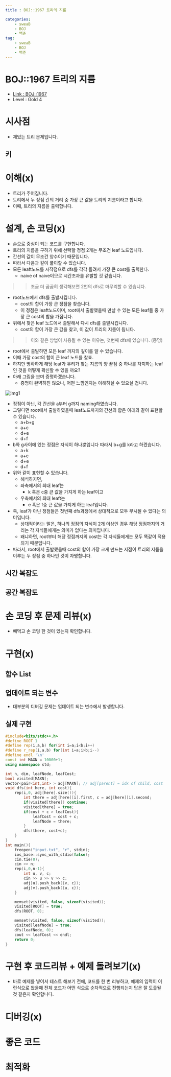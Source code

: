 ```yaml
---
title : BOJ::1967 트리의 지름

categories:
    - sweaB
    - BOJ
    - 백준
tag:
    - sweaB
    - BOJ
    - 백준
---
```

# BOJ::1967 트리의 지름
- [Link : BOJ::1967](https://www.acmicpc.net/problem/1967)
- Level : Gold 4

# 시사점
- 재밌는 트리 문제입니다.

## 키

# 이해(x)
- 트리가 주어집니다.
- 트리에서 두 정점 간의 거리 중 가장 큰 값을 트리의 지름이라고 합니다.
- 이때, 트리의 지름을 출력합니다.

# 설계, 손 코딩(x)
- 손으로 중심이 되는 코드를 구현합니다.
- 트리의 지름을 구하기 위해 선택할 정점 2개는 무조건 leaf 노드입니다.
- 간선의 값이 무조건 양수이기 때문입니다.
- 따라서 다음과 같이 풀이할 수 있습니다.
- 모든 leaft노드를 시작점으로 dfs를 각각 돌려서 가장 큰 cost를 출력한다.
  - naive of naive이므로 시간초과를 유발할 것 같습니다.


>> 조금 더 곰곰히 생각해보면 2번의 dfs로 마무리할 수 있습니다.
- root노드에서 dfs를 출발시킵니다.
  - cost의 합이 가장 큰 정점을 찾습니다.
  - 이 정점은 leaft노드이며, root에서 출발했을때 만날 수 있는 모든 leaf들 중 가장 큰 cost의 합을
    가집니다.
- 위에서 찾은 leaf 노드에서 출발해서 다시 dfs를 출발시킵니다.
  - cost의 합이 가장 큰 값을 찾고, 이 값이 트리의 지름이 됩니다.


>> 이와 같은 방법이 사용될 수 있는 이유는, 첫번째 dfs에 있습니다. (증명)
  - root에서 출발하면 모든 leaf 까지의 깊이를 알 수 있습니다.
  - 이때 가장 cost의 합이 큰 leaf 노드를 찾죠.
  - 하지만 명확하게 해당 leaf가 우리가 찾는 지름의 양 끝점 중 하나를 차지하는 leaf인 것을 어떻게
    확신할 수 있을 까요?
  - 아래 그림을 보며 증명하겠습니다.
    - 증명이 완벽하진 않으나, 어떤 느낌인지는 이해하실 수 있으실 겁니다.

![img1](/img/2020-03-08-BOJ-1967-1.png)
- 정점이 아닌, 각 간선을 a부터 g까지 naming하였습니다.
- 그렇다면 root에서 출발하였을때 leaf노드까지의 간선의 합은 아래와 같이 표현할 수 있습니다.
  - a+b+g
  - a+c
  - d+e
  - d+f
- b와 g사이에 있는 정점은 자식이 하나뿐입니다 따라서 b+g를 k라고 하겠습니다.
  - a+k
  - a+c
  - d+e
  - d+f
- 위와 같이 표현할 수 있습니다.
  - 해석하자면,
  - 좌측에서의 최대 leaf는
    - k 혹은 c중 큰 값을 가지게 하는 leaf이고
  - 우측에서의 최대 leaft는
    - e 혹은 f중 큰 값을 가지게 하는 leaf입니다.
- 즉, leaf가 아닌 정점들은 첫번째 dfs과정에서 상대적으로 모두 무시될 수 있다는 의미입니다.
  - 상대적이라는 말은, 하나의 정점의 자식이 2개 이상인 경우 해당 정점까지의 거리는 각 자식들에게는
    의미가 없다는 의미입니다.
  - 왜냐하면, root부터 해당 정점까지의 cost는 각 자식들에게는 모두 똑같이 적용되기 때문입니다.
- 따라서, root에서 출발했을때 cost의 합이 가장 크게 만드는 지점이 트리의 지름을 이루는 두 정점 중
  하나인 것이 자명합니다.

## 시간 복잡도

## 공간 복잡도

# 손 코딩 후 문제 리뷰(x)
- 빼먹고 손 코딩 한 것이 있는지 확인합니다.

# 구현(x)

## 함수 List 

## 업데이트 되는 변수
- 대부분의 디버깅 문제는 업데이트 되는 변수에서 발생합니다.

## 실제 구현 

```cpp
#include<bits/stdc++.h>
#define ROOT 1
#define rep(i,a,b) for(int i=a;i<b;i++)
#define r_rep(i,a,b) for(int i=a;i>b;i--)
#define endl '\n'
const int MAXN = 10000+1;
using namespace std;

int n, dim, leafNode, leafCost;
bool visited[MAXN];
vector<pair<int,int> > adj[MAXN]; // adj[parent] = idx of child, cost
void dfs(int here, int cost){
    rep(i,0, adj[here].size()){
        int there = adj[here][i].first, c = adj[here][i].second;
        if(visited[there]) continue;
        visited[there] = true;
        if(cost + c > leafCost){
            leafCost = cost + c;
            leafNode = there;
        }
        dfs(there, cost+c);
    }
}
int main(){
    freopen("input.txt", "r", stdin);
    ios_base::sync_with_stdio(false);
    cin.tie(0);
    cin >> n;
    rep(i,0,n-1){
        int u, v, c;
        cin >> u >> v >> c;
        adj[u].push_back({v, c});
        adj[v].push_back({u, c});
    }

    memset(visited, false, sizeof(visited));
    visited[ROOT] = true;
    dfs(ROOT, 0);

    memset(visited, false, sizeof(visited));
    visited[leafNode] = true;
    dfs(leafNode, 0);
    cout << leafCost << endl;
    return 0;
}
```

# 구현 후 코드리뷰 + 예제 돌려보기(x)
- 바로 예제를 넣어서 테스트 해보기 전에, 코드를 한 번 리뷰하고, 예제의 입력이 이런식으로 왔을때
  전체 코드가 어떤 식으로 순차적으로 진행되는지 답은 잘 도출될 것 같은지 확인합니다.

# 디버깅(x)

# 좋은 코드

# 최적화
